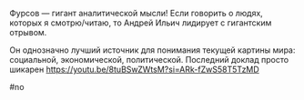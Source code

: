 
Фурсов — гигант аналитической мысли! Если говорить о людях, которых я смотрю/читаю, то Андрей Ильич лидирует с гигантским отрывом. 

Он однозначно лучший источник для понимания текущей картины мира: социальной, экономической, политической. Последний доклад просто шикарен https://youtu.be/8tuBSwZWtsM?si=ARk-fZwS58T5TzMD

#no